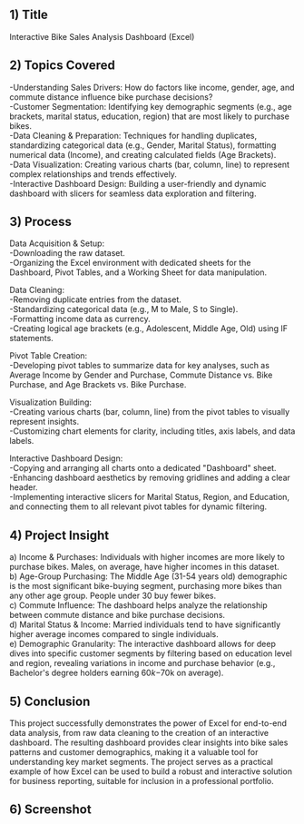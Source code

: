 ## 1) Title     
Interactive Bike Sales Analysis Dashboard (Excel)  

## 2) Topics Covered  
-Understanding Sales Drivers: How do factors like income, gender, age, and commute distance influence bike purchase decisions?   
-Customer Segmentation: Identifying key demographic segments (e.g., age brackets, marital status, education, region) that are most likely to purchase bikes.  
-Data Cleaning & Preparation: Techniques for handling duplicates, standardizing categorical data (e.g., Gender, Marital Status), formatting numerical data (Income), and creating calculated fields (Age Brackets).  
-Data Visualization: Creating various charts (bar, column, line) to represent complex relationships and trends effectively.  
-Interactive Dashboard Design: Building a user-friendly and dynamic dashboard with slicers for seamless data exploration and filtering.  

## 3) Process   
Data Acquisition & Setup:    
-Downloading the raw dataset.    
-Organizing the Excel environment with dedicated sheets for the Dashboard, Pivot Tables, and a Working Sheet for data manipulation.  

Data Cleaning:   
-Removing duplicate entries from the dataset.   
-Standardizing categorical data (e.g., M to Male, S to Single).   
-Formatting income data as currency.   
-Creating logical age brackets (e.g., Adolescent, Middle Age, Old) using IF statements.   

Pivot Table Creation:  
-Developing pivot tables to summarize data for key analyses, such as Average Income by Gender and Purchase, Commute Distance vs. Bike Purchase, and Age Brackets vs. Bike Purchase.  

Visualization Building:   
-Creating various charts (bar, column, line) from the pivot tables to visually represent insights.  
-Customizing chart elements for clarity, including titles, axis labels, and data labels.  

Interactive Dashboard Design:  
-Copying and arranging all charts onto a dedicated "Dashboard" sheet.  
-Enhancing dashboard aesthetics by removing gridlines and adding a clear header.  
-Implementing interactive slicers for Marital Status, Region, and Education, and connecting them to all relevant pivot tables for dynamic filtering.  


## 4) Project Insight  

a) Income & Purchases: Individuals with higher incomes are more likely to purchase bikes. Males, on average, have higher incomes in this dataset.   
b) Age-Group Purchasing: The Middle Age (31-54 years old) demographic is the most significant bike-buying segment, purchasing more bikes than any other age group. People under 30 buy fewer bikes.    
c) Commute Influence: The dashboard helps analyze the relationship between commute distance and bike purchase decisions.   
d) Marital Status & Income: Married individuals tend to have significantly higher average incomes compared to single individuals.   
e) Demographic Granularity: The interactive dashboard allows for deep dives into specific customer segments by filtering based on education level and region, revealing variations in income and purchase behavior (e.g., Bachelor's degree holders earning $60k-$70k on average).    
 
## 5) Conclusion  
This project successfully demonstrates the power of Excel for end-to-end data analysis, from raw data cleaning to the creation of an interactive dashboard. The resulting dashboard provides clear insights into bike sales patterns and customer demographics, making it a valuable tool for understanding key market segments. The project serves as a practical example of how Excel can be used to build a robust and interactive solution for business reporting, suitable for inclusion in a professional portfolio.

## 6) Screenshot   

